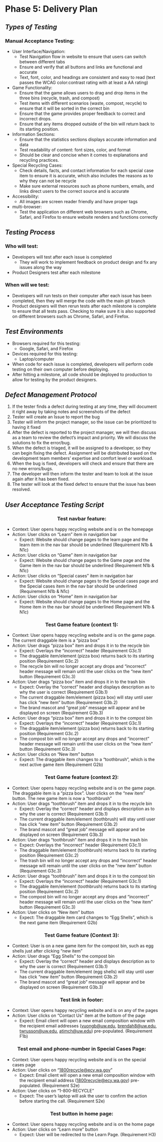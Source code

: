 # Phase 5: Delivery Plan

## *Types of Testing*
### Manual Acceptance Testing: 
- User Interface/Navigation:
  - Test Navigation flow in website to ensure that users can switch between different tabs 
  - Ensure and verify that all buttons and links are functional and accurate
  - Text, font, color, and headings are consistent and easy to read (text passes the WCAG color:contrast rating with at least a AA rating)
- Game Functionality:
  - Ensure that the game allows users to drag and drop items in the three bins (recycle, trash, and compost)
  - Test items with different scenarios (waste, compost, recycle) to ensure that it will be sorted in the correct bin 
  - Ensure that the game provides proper feedback to correct and incorrect drops. 
  - Ensure that any items dropped outside of the bin will return back to its starting position.
- Information Sections:
  - Ensure that the statistics sections displays accurate information and data
  - Test readability of content: font sizes, color, and format
  - Should be clear and concise when it comes to explanations and recycling practices.
- Special Recycling Cases:
  - Check details, facts, and contact information for each special case item to ensure it is accurate, which also includes the reasons as to why they can not be recycle
  - Make sure external resources such as phone numbers, emails, and links direct users to the correct source and is accurate
- Accessibility:
  - All images are screen reader friendly and have proper tags 
- multi-browser:
  - Test the application on different web browsers such as Chrome, Safari, and Firefox to ensure website renders and functions correctly


## *Testing Process*
### Who will test:
- Developers will test after each issue is completed
  - They will work to implement feedback on product design and fix any issues along the way
-  Product Designers test after each milestone
### When will we test:
- Developers will run tests on their computer after each issue has been completed, then they will merge the code with the main git branch
- Product designers will then rerun tests after each milestone is complete to ensure that all tests pass. Checking to make sure it is also supported on different browsers such as Chrome, Safari, and Firefox.

## *Test Environments*
- Browsers required for this testing: 
  - Google, Safari, and Firefox
- Devices required for this testing:
  - Laptop/computer
- When code for each issue is completed, developers will perform code testing on their own computer before deploying.
- After hitting a milestone, all code should be deployed to production to allow for testing by the product designers.

## *Defect Management Protocol*
1. If the tester finds a defect during testing at any time, they will document it right away by taking notes and screenshots of the defect 
2. Tester will create an Issue to report the bug
2. Tester will inform the project manager, so the issue can be prioritized to having it fixed
3. After the defect is reported to the project manager, we will then discuss as a team to review the defect’s impact and priority. We will discuss the solutions to fix the error/bug.
4. When the defect is triaged, it will be assigned to a developer, so they can begin fixing the defect. Assignment will be distributed based on the development team members’ expertise and comfort level or workload. 
5. When the bug is fixed, developers will check and ensure that there are no new errors/bugs.
6. The developer will then inform the tester and team to look at the issue again after it has been fixed.
7. The tester will look at the fixed defect to ensure that the issue has been resolved.

## *User Acceptance Testing Script*
<h3 align="center">
  <strong>Test navbar feature:</strong>
</h3>

- Context: User opens happy recycling website and is on the homepage
- Action: User clicks on “Learn” item in navigation bar 
  - Expect: Website should change pages to the learn page and the learn item in the nav bar should be underlined (Requirement N1b & N1c)
- Action: User clicks on “Game” item in navigation bar
  - Expect: Website should change pages to the Game page and the Game item in the nav bar should be underlined (Requirement N1b & N1c)
- Action: User clicks on “Special cases” item in navigation bar
  - Expect: Website should change pages to the Special cases page and the Special cases item in the nav bar should be underlined (Requirement N1b & N1c)
- Action: User clicks on “Home” item in navigation bar
  - Expect: Website should change pages to the Home page and the Home item in the nav bar should be underlined (Requirement N1b & N1c)

<h3 align="center">
  <strong>Test Game feature (context 1):</strong>
</h3>

- Context: User opens happy recycling website and is on the game page. The current draggable item is a “pizza box”
- Action: User drags “pizza box” item and drops it in to the recycle bin 
  - Expect: Overlays the “incorrect” header (Requirement G3c.1)
  - The draggable item/element (pizza box) returns back to its starting position (Requirement G3c.2)
  - The recycle bin will no longer accept any drops and “incorrect” header message will remain until the user clicks on the “new item” button (Requirement G3c.3)
- Action: User drags “pizza box” item and drops it in to the trash bin 
  - Expect: Overlay the “correct” header and displays description as to why the user is correct (Requirement G3b.1)
  - The current draggable item/element (pizza box) will stay until user has click “new item” button (Requirement G3b.2)
  - The brand mascot and “great job” message will appear and be displayed on screen  (Requirement G3b.3)
- Action: User drags “pizza box” item and drops it in to the compost bin 
  - Expect: Overlays the “incorrect” header (Requirement G3c.1)
  - The draggable item/element (pizza box) returns back to its starting position (Requirement G3c.2)
  - The compost bin will no longer accept any drops and “incorrect” header message will remain until the user clicks on the “new item” button (Requirement G3c.3)
- Action: User clicks on “New item” button
  - Expect: The draggable item changes to a “toothbrush”, which is the next active game item (Requirement G2b)

<h3 align="center">
  <strong>Test Game feature (context 2):</strong>
</h3>

- Context: User opens happy recycling website and is on the game page. The draggable item is a “pizza box”. User clicks on the “new item” button. The new game item is now a “toothbrush”
- Action: User drags “toothbrush” item and drops it in to the recycle bin 
  - Expect: Overlay the “correct” header and displays description as to why the user is correct (Requirement G3b.1)
  - The current draggable item/element (toothbrush) will stay until user has click “new item” button (Requirement G3b.2)
  - The brand mascot and “great job” message will appear and be displayed on screen  (Requirement G3b.3)
- Action: User drags “toothbrush” item and drops it in to the trash bin 
  - Expect: Overlays the “incorrect” header (Requirement G3c.1)
  - The draggable item/element (toothbrush) returns back to its starting position (Requirement G3c.2)
  - The trash bin will no longer accept any drops and “incorrect” header message will remain until the user clicks on the “new item” button (Requirement G3c.3)
- Action: User drags “toothbrush” item and drops it in to the compost bin 
  - Expect: Overlays the “incorrect” header (Requirement G3c.1)
  - The draggable item/element (toothbrush) returns back to its starting position (Requirement G3c.2)
  - The compost bin will no longer accept any drops and “incorrect” header message will remain until the user clicks on the “new item” button (Requirement G3c.3)
- Action: User clicks on “New item” button
  - Expect: The draggable item card changes to “Egg Shells”, which is the next game item (Requirement G2b)


<h3 align="center">
  <strong>Test Game feature (Context 3):</strong>
</h3>


- Context: User is on a new game item for the compost bin, such as egg shells just after clicking “new item”
- Action: User drags “Egg Shells” to the compost bin
  - Expect: Overlay the “correct” header and displays description as to why the user is correct (Requirement G3b.1)
  - The current draggable item/element (egg shells) will stay until user has click “new item” button (Requirement G3b.2)
  - The brand mascot and “great job” message will appear and be displayed on screen  (Requirement G3b.3)


<h3 align="center">
  <strong>Test link in footer:</strong>
</h3>

- Context: User opens happy recycling website and is on any of the pages
- Action: User clicks on “Contact Us” item at the bottom of the page 
  - Expect: Email client will open a new email composition window with the recipient email addresses (vuongb@uw.edu, brendah8@uw.edu, twrusson@uw.edu, atimch@uw.edu) pre-populated.  (Requirement F1b)


<h3 align="center">
  <strong>Test email and phone-number in Special Cases Page:</strong>
</h3>

- Context: User opens happy recycling website and is on the special cases page 
- Action: User clicks on “1800recycle@ecy.wa.gov” 
  - Expect: Email client will open a new email composition window with the recipient email address (1800recycle@ecy.wa.gov) pre-populated. (Requirement S2e)
- Action: User clicks on “1-800-RECYCLE” 
  - Expect: The user’s laptop will ask the user to confirm the action before starting the call. (Requirement S2e)

<h3 align="center">
  <strong>Test button in home page:</strong></h3>

- Context: User opens happy recycling website and is on the home page
- Action: User clicks on “Learn more” button
  - Expect: User will be redirected to the Learn Page. (Requirement H3)
